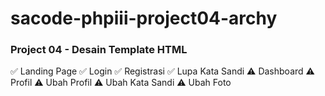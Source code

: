 # sacode-phpiii-project04-archy
### Project 04 - Desain Template HTML

✅ Landing Page
✅ Login
✅ Registrasi
✅ Lupa Kata Sandi
⚠️ Dashboard
⚠️ Profil
⚠️ Ubah Profil
⚠️ Ubah Kata Sandi
⚠️ Ubah Foto